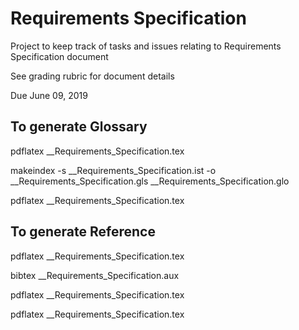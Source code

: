 # Requirements Specification

Project to keep track of tasks and issues relating to Requirements Specification document

See grading rubric for document details

Due June 09, 2019



## To generate Glossary

pdflatex __Requirements_Specification.tex

makeindex -s __Requirements_Specification.ist -o __Requirements_Specification.gls __Requirements_Specification.glo

pdflatex __Requirements_Specification.tex



## To generate Reference

pdflatex __Requirements_Specification.tex

bibtex __Requirements_Specification.aux

pdflatex __Requirements_Specification.tex

pdflatex __Requirements_Specification.tex